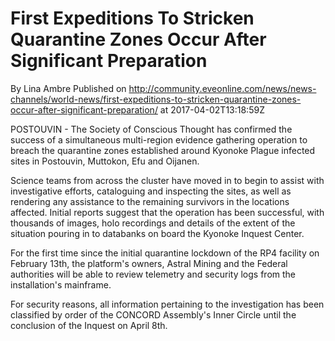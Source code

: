 # First Expeditions To Stricken Quarantine Zones Occur After Significant Preparation
By Lina Ambre
Published on http://community.eveonline.com/news/news-channels/world-news/first-expeditions-to-stricken-quarantine-zones-occur-after-significant-preparation/ at 2017-04-02T13:18:59Z

POSTOUVIN - The Society of Conscious Thought has confirmed the success of a simultaneous multi-region evidence gathering operation to breach the quarantine zones established around Kyonoke Plague infected sites in Postouvin, Muttokon, Efu and Oijanen.

Science teams from across the cluster have moved in to begin to assist with investigative efforts, cataloguing and inspecting the sites, as well as rendering any assistance to the remaining survivors in the locations affected. Initial reports suggest that the operation has been successful, with thousands of images, holo recordings and details of the extent of the situation pouring in to databanks on board the Kyonoke Inquest Center.

For the first time since the initial quarantine lockdown of the RP4 facility on February 13th, the platform's owners, Astral Mining and the Federal authorities will be able to review telemetry and security logs from the installation's mainframe.

For security reasons, all information pertaining to the investigation has been classified by order of the CONCORD Assembly's Inner Circle until the conclusion of the Inquest on April 8th.

